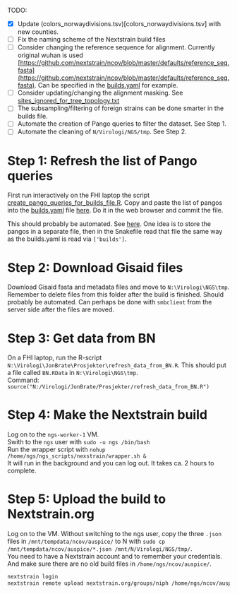 TODO:
- [X] Update (colors_norwaydivisions.tsv)[colors_norwaydivisions.tsv] with new counties.
- [ ] Fix the naming scheme of the Nextstrain build files
- [ ] Consider changing the reference sequence for alignment. Currently original wuhan is used [https://github.com/nextstrain/ncov/blob/master/defaults/reference_seq.fasta](https://github.com/nextstrain/ncov/blob/master/defaults/reference_seq.fasta). Can be specified in the [builds.yaml](builds.yaml) for example.
- [ ] Consider updating/changing the alignment masking. See [sites_ignored_for_tree_topology.txt](sites_ignored_for_tree_topology.txt)
- [ ] The subsampling/filtering of foreign strains can be done smarter in the builds file.
- [ ] Automate the creation of Pango queries to filter the dataset. See Step 1.
- [ ] Automate the cleaning of `N/Virologi/NGS/tmp`. See Step 2.

# Step 1: Refresh the list of Pango queries  
First run interactively on the FHI laptop the script [create_pango_queries_for_builds_file.R](create_pango_queries_for_builds_file.R).  Copy and paste the list of pangos into the [builds.yaml](builds.yaml) file [here](https://github.com/folkehelseinstituttet/ngs_scripts/blob/main/nextstrain/builds.yaml#L42). Do it in the web browser and commit the file.  

This should probably be automated. See [here](https://discussion.nextstrain.org/t/methods-to-automate-the-list-of-pangos-for-augur-filter/1665). One idea is to store the pangos in a separate file, then in the Snakefile read that file the same way as the builds.yaml is read via `['builds']`. 

# Step 2: Download Gisaid files  
Download Gisaid fasta and metadata files and move to `N:\Virologi\NGS\tmp`. Remember to delete files from this folder after the build is finished. Should probably be automated. Can perhaps be done with `smbclient` from the server side after the files are moved. 

# Step 3: Get data from BN    
On a FHI laptop, run the R-script `N:\Virologi\JonBrate\Prosjekter\refresh_data_from_BN.R`. This should put a file called `BN.RData` in `N:\Virologi\NGS\tmp`.  
Command: `source("N:/Virologi/JonBrate/Prosjekter/refresh_data_from_BN.R")`

# Step 4: Make the Nextstrain build
Log on to the `ngs-worker-1` VM.  
Swith to the `ngs` user with `sudo -u ngs /bin/bash`  
Run the wrapper script with `nohup /home/ngs/ngs_scripts/nexstrain/wrapper.sh &`  
It will run in the background and you can log out. It takes ca. 2 hours to complete. 

# Step 5: Upload the build to Nextstrain.org  
Log on to the VM. Without switching to the ngs user, copy the three `.json` files in `/mnt/tempdata/ncov/auspice/` to N with `sudo cp /mnt/tempdata/ncov/auspice/*.json /mnt/N/Virologi/NGS/tmp/`.  
You need to have a Nextstrain account and to remember your credentials. And make sure there are no old build files in `/home/ngs/ncov/auspice/`.  
```bash
nextstrain login
nextstrain remote upload nextstrain.org/groups/niph /home/ngs/ncov/auspice/*.json
```
